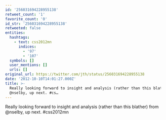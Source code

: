 ```yaml
---
id: '256031694228955138'
retweet_count: '1'
favorite_count: '0'
id_str: '256031694228955138'
retweeted: false
entities:
  hashtags:
    - text: css2012mn
      indices:
        - '97'
        - '107'
  symbols: []
  user_mentions: []
  urls: []
original_url: https://twitter.com/jth/status/256031694228955138
date: '2012-10-10T14:01:27.000Z'
title: >-
  Really looking forward to insight and analysis (rather than this blather) from
  @nselby, up next. #cs…
---
```


Really looking forward to insight and analysis (rather than this blather) from @nselby, up next. #css2012mn